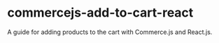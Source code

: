 # commercejs-add-to-cart-react
A guide for adding products to the cart with Commerce.js and React.js.
